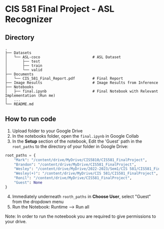 # CIS 581 Final Project - ASL Recognizer


## Directory
    .
    ├── Datasets
    │   └── ASL-coco                        # ASL Dataset
    │       ├── test
    │       ├── train
    │       └── valid
    ├── Documents
    │   └── CIS_581_Final_Report.pdf        # Final Report
    ├── Image Results                       # Image Results from Inference                               
    ├── Notebooks
    │   ├── final.ipynb                     # Final Notebook with Relevant Implementation (Run me)
    │   ...
    └── README.md

## How to run code
1. Upload folder to your Google Drive
2. In the notebooks folder, open the `final.ipynb` in Google Collab
3. In the **Setup** section of the notebook, Edit the 'Guest' path in the `root_paths` to the directory of your folder in Google Drive:

```python
root_paths = {
    "Mark": "/content/drive/MyDrive/CIS5810/CIS581_FinalProject",
    "Brandon": "/content/drive/MyDrive/CIS581_FinalProject",
    "Wesley": "/content/drive/MyDrive/2022-2023/Sem1/CIS 581/CIS581_FinalProject",
    "Wesley(+)": "/content/drive/MyDrive/CIS 581/CIS581_FinalProject",
    "Ronil": "/content/drive/MyDrive/CIS581_FinalProject",
    "Guest": None
}
```
4. Immediately underneath `rooth_paths` in **Choose User**, select "Guest" from the dropdown menu
5. Run the Notebook: Runtime --> Run all

Note: In order to run the noteebook you are required to give permissions to your drive.